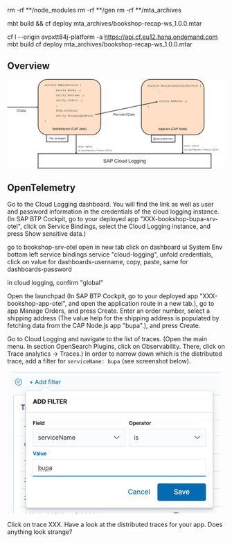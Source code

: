 rm -rf **/node_modules
rm -rf **/gen
rm -rf **/mta_archives

mbt build && cf deploy mta_archives/bookshop-recap-ws_1.0.0.mtar

cf l --origin avpxtt84j-platform -a https://api.cf.eu12.hana.ondemand.com
mbt build
cf deploy mta_archives/bookshop-recap-ws_1.0.0.mtar



## Overview

![alt text](<assets/overview.png>)

## OpenTelemetry

Go to the Cloud Logging dashboard. You will find the link as well as user and password information in the credentials of the cloud logging instance. (In SAP BTP Cockpit, go to your deployed app "XXX-bookshop-bupa-srv-otel", click on Service Bindings, select the Cloud Logging instance, and press Show sensitive data.)

go to bookshop-srv-otel
open in new tab
click on dashboard ui
System Env bottom left
service bindings
service "cloud-logging", unfold credentials, click on value for dashboards-username, copy, paste, same for dashboards-password

in cloud logging, confirm "global"



Open the launchpad (In SAP BTP Cockpit, go to your deployed app "XXX-bookshop-app-otel", and open the application route in a new tab.), go to app Manage Orders, and press Create. Enter an order number, select a shipping address (The value help for the shipping address is populated by fetching data from the CAP Node.js app "bupa".), and press Create.

Go to Cloud Logging and navigate to the list of traces. (Open the main menu. In section OpenSearch Plugins, click on Observability. There, click on Trace analytics &rarr; Traces.) In order to narrow down which is the distributed trace, add a filter for `serviceName: bupa` (see screenshot below).

![alt text](<assets/serviceName.png>)

Click on trace XXX. Have a look at the distributed traces for your app. Does anything look strange?
